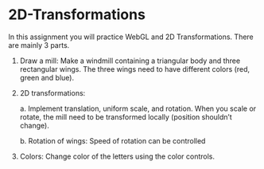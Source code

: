 # 2D-Transformations

In this assignment you will practice WebGL and 2D Transformations. There are mainly 3 parts.

1. Draw a mill: Make a windmill containing a triangular body and three rectangular wings. The three wings need to have different colors (red, green and blue).
2. 2D transformations:

    a. Implement translation, uniform scale, and rotation. When you scale or rotate, the mill need to be transformed locally (position shouldn’t change).

    b. Rotation of wings: Speed of rotation can be controlled

3. Colors: Change color of the letters using the color controls.
